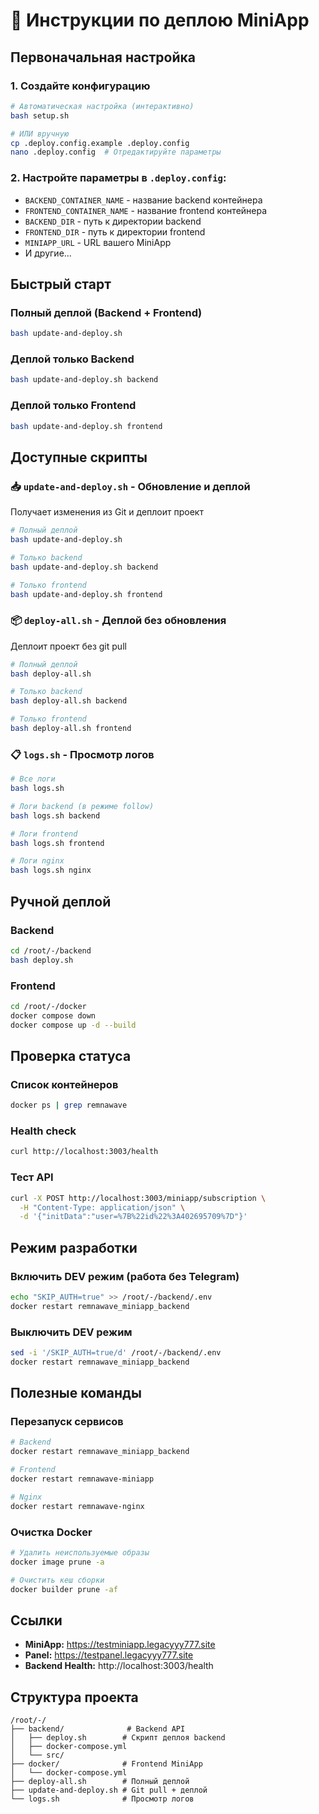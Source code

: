 # 🚀 Инструкции по деплою MiniApp

## Первоначальная настройка

### 1. Создайте конфигурацию
```bash
# Автоматическая настройка (интерактивно)
bash setup.sh

# ИЛИ вручную
cp .deploy.config.example .deploy.config
nano .deploy.config  # Отредактируйте параметры
```

### 2. Настройте параметры в `.deploy.config`:
- `BACKEND_CONTAINER_NAME` - название backend контейнера
- `FRONTEND_CONTAINER_NAME` - название frontend контейнера
- `BACKEND_DIR` - путь к директории backend
- `FRONTEND_DIR` - путь к директории frontend
- `MINIAPP_URL` - URL вашего MiniApp
- И другие...

## Быстрый старт

### Полный деплой (Backend + Frontend)
```bash
bash update-and-deploy.sh
```

### Деплой только Backend
```bash
bash update-and-deploy.sh backend
```

### Деплой только Frontend
```bash
bash update-and-deploy.sh frontend
```

## Доступные скрипты

### 📥 `update-and-deploy.sh` - Обновление и деплой
Получает изменения из Git и деплоит проект

```bash
# Полный деплой
bash update-and-deploy.sh

# Только backend
bash update-and-deploy.sh backend

# Только frontend
bash update-and-deploy.sh frontend
```

### 📦 `deploy-all.sh` - Деплой без обновления
Деплоит проект без git pull

```bash
# Полный деплой
bash deploy-all.sh

# Только backend
bash deploy-all.sh backend

# Только frontend
bash deploy-all.sh frontend
```

### 📋 `logs.sh` - Просмотр логов
```bash
# Все логи
bash logs.sh

# Логи backend (в режиме follow)
bash logs.sh backend

# Логи frontend
bash logs.sh frontend

# Логи nginx
bash logs.sh nginx
```

## Ручной деплой

### Backend
```bash
cd /root/-/backend
bash deploy.sh
```

### Frontend
```bash
cd /root/-/docker
docker compose down
docker compose up -d --build
```

## Проверка статуса

### Список контейнеров
```bash
docker ps | grep remnawave
```

### Health check
```bash
curl http://localhost:3003/health
```

### Тест API
```bash
curl -X POST http://localhost:3003/miniapp/subscription \
  -H "Content-Type: application/json" \
  -d '{"initData":"user=%7B%22id%22%3A402695709%7D"}'
```

## Режим разработки

### Включить DEV режим (работа без Telegram)
```bash
echo "SKIP_AUTH=true" >> /root/-/backend/.env
docker restart remnawave_miniapp_backend
```

### Выключить DEV режим
```bash
sed -i '/SKIP_AUTH=true/d' /root/-/backend/.env
docker restart remnawave_miniapp_backend
```

## Полезные команды

### Перезапуск сервисов
```bash
# Backend
docker restart remnawave_miniapp_backend

# Frontend
docker restart remnawave-miniapp

# Nginx
docker restart remnawave-nginx
```

### Очистка Docker
```bash
# Удалить неиспользуемые образы
docker image prune -a

# Очистить кеш сборки
docker builder prune -af
```

## Ссылки

- **MiniApp:** https://testminiapp.legacyyy777.site
- **Panel:** https://testpanel.legacyyy777.site
- **Backend Health:** http://localhost:3003/health

## Структура проекта

```
/root/-/
├── backend/              # Backend API
│   ├── deploy.sh        # Скрипт деплоя backend
│   ├── docker-compose.yml
│   └── src/
├── docker/              # Frontend MiniApp
│   └── docker-compose.yml
├── deploy-all.sh        # Полный деплой
├── update-and-deploy.sh # Git pull + деплой
└── logs.sh              # Просмотр логов
```
